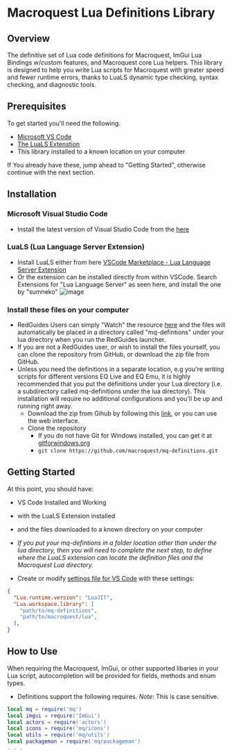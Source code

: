 # Macroquest Lua Definitions Library
## Overview
The definitive set of Lua code definitions for Macroquest, ImGui Lua Bindings w/custom features, and Macroquest core Lua helpers.  This library is designed to help you write Lua scripts for Macroquest with greater speed and fewer runtime errors, thanks to LuaLS dynamic type checking, syntax checking, and diagnostic tools.

## Prerequisites 
To get started you'll need the following.
- [Microsoft VS Code](https://code.visualstudio.com/download)
- [The LuaLS Extenstion](https://marketplace.visualstudio.com/items?itemName=sumneko.lua)
- This library installed to a known location on your computer

If You already have these, jump ahead to "Getting Started", otherwise continue with the next section.

## Installation

### Microsoft Visual Studio Code 
- Install the latest version of Visual Studio Code from the [here](https://code.visualstudio.com/download)


### LuaLS (Lua Language Server Extension)
- Install LuaLS either from here [VSCode Marketplace - Lua Language Server Extension](https://marketplace.visualstudio.com/items?itemName=sumneko.lua)
- Or the extension can be installed directly from within VSCode.  Search Extensions for "Lua Language Server" as seen here, and install the one by "sumneko"
![image](https://user-images.githubusercontent.com/414568/189777359-887c937a-5453-4ea0-a8f0-5c41ea4d6b66.png)

### Install these files on your computer
- RedGuides Users can simply "Watch" the resource [here](https://www.redguides.com/community/resources/mq-vs-code-lua-autocomplete-definition-library.2583/) and the files will automatically be placed in a directory called "mq-defintions" under your lua directory when you run the RedGuides launcher.
- If you are not a RedGuides user, or wish to install the files yourself, you can clone the repository from GitHub, or download the zip file from GitHub.
- Unless you need the definitions in a separate location, e.g you're writing scripts for different versions EQ Live and EQ Emu, it is highly recommended that you put the definitions under your Lua directory (i.e. a subdirectory called mq-definitions under the lua directory). This installation will require no additional configurations and you'll be up and running right away.
  - Download the zip from Gihub by following this [link](https://github.com/macroquest/mq-definitions/archive/refs/heads/master.zip), or you can use the web interface. 
  - Clone the repository  
    - If you do not have Git for Windows installed, you can get it at [gitforwindows.org](https://gitforwindows.org/)
    - `git clone https://github.com/macroquest/mq-definitions.git`

## Getting Started
At this point, you should have:
 - VS Code Installed and Working
 - with the LuaLS Extension installed
 - and the files downloaded to a known directory on your computer

- _If you put your mq-defintions in a folder location other than under the lua directory, then you will need to complete the next step, to define where the LuaLS extension can locate the definition files and the Macroquest Lua directory._

- Create or modify [settings file for VS Code](https://code.visualstudio.com/docs/getstarted/settings#_workspace-settingsjson-location) with these settings:
```json
{
  "Lua.runtime.version": "LuaJIT",
  "Lua.workspace.library": [
    "path/to/mq-definitions",
    "path/to/macroquest/lua",
  ],
}
``` 

## How to Use

When requiring the Macroquest, ImGui, or other supported libaries in your Lua script, autocompletion will be provided for fields, methods and enum types.

- Definitions support the following requires. *Note:* This is case sensitive.
```lua
local mq = require('mq')
local imgui = require('ImGui')
local actors = require('actors')
local icons = require('mq/icons')
local utils = require('mq/utils')
local packageman = require('mq/packageman')
. . .
```
